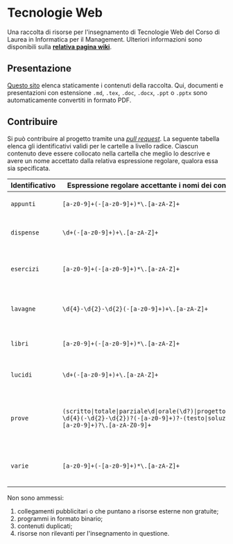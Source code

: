 # Tecnologie Web

Una raccolta di risorse per l'insegnamento di Tecnologie Web del Corso di
Laurea in Informatica per il Management. Ulteriori informazioni sono disponibili sulla
[**relativa pagina
wiki**](https://csunibo.github.io/wiki/raccolte-di-risorse/index.html).

## Presentazione

[Questo sito](https://csunibo.github.io/ipim-tecnologie-web)
elenca staticamente i contenuti della raccolta. Qui, documenti e presentazioni
con estensione `.md`, `.tex`, `.doc`, `.docx`, `.ppt` o `.pptx` sono
automaticamente convertiti in formato PDF.

## Contribuire

Si può contribuire al progetto tramite una [_pull request_](https://docs.github.com/en/enterprise-server@3.1/pull-requests).
La seguente tabella elenca gli identificativi validi per le cartelle a livello
radice. Ciascun contenuto deve essere collocato nella cartella che meglio lo
descrive e avere un nome accettato dalla relativa espressione regolare, qualora
essa sia specificata.

| Identificativo | Espressione regolare accettante i nomi dei contenuti                                                                                       | Esempi                                                                                                        |
| -------------- | ------------------------------------------------------------------------------------------------------------------------------------------ | ------------------------------------------------------------------------------------------------------------- |
| `appunti`      | `[a-z0-9]+(-[a-z0-9]+)*\.[a-zA-Z]+`                                                                                                        | `notion-di-mario-modulo2.link`, `glossario.tex`                                                               |
| `dispense`     | `\d+(-[a-z0-9]+)+\.[a-zA-Z]+`                                                                                                              | `00-introduzione.pdf`, `01-fondamenti-del-calcolo.txt`                                                        |
| `esercizi`     | `[a-z0-9]+(-[a-z0-9]+)*\.[a-zA-Z]+`                                                                                                        | `eserciziario-del-tutor.pdf`, `esercitazione-2022-05-10.tex`, `esercizio-1-12.c`                              |
| `lavagne`      | `\d{4}-\d{2}-\d{2}(-[a-z0-9]+)+\.[a-zA-Z]+`                                                                                                | `2022-02-21-presentazione.pdf`, `2022-02-22-modelli-di-calcolo.png`                                           |
| `libri`        | `[a-z0-9]+(-[a-z0-9]+)*\.[a-zA-Z]+`                                                                                                        | `fioresi-morigi-introduzione-all-algebra-lineare.pdf`                                                         |
| `lucidi`       | `\d+(-[a-z0-9]+)+\.[a-zA-Z]+`                                                                                                              | `00-introduzione.pptx`, `01-fondamenti-del-calcolo.pdf`                                                       |
| `prove`        | `(scritto\|totale\|parziale\d\|orale(\d?)\|progetto(\d?))-\d{4}(-\d{2}-\d{2})?(-[a-z0-9]+)?-(testo\|soluzione)(-[a-z0-9]+)?\.[a-zA-Z0-9]+` | `parziale2-testo-2022-05-24-b.pdf`, `totale-soluzione-2022-05-31-incompleto.pdf`, `orale-testo-2022-06-08.md` |
| `varie`        | `[a-z0-9]+(-[a-z0-9]+)*\.[a-zA-Z]+`                                                                                                        | `calcolatore-in-rete.link`, `utile-contenitore-docker.link`, `veloce-script.sh`                               |

Non sono ammessi:

1. collegamenti pubblicitari o che puntano a risorse esterne non gratuite;
1. programmi in formato binario;
1. contenuti duplicati;
1. risorse non rilevanti per l'insegnamento in questione.
